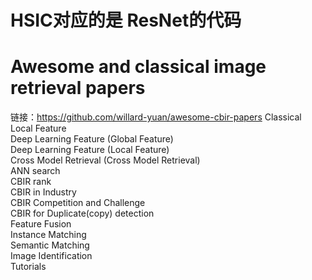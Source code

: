 # HSIC对应的是 ResNet的代码

# Awesome and classical image retrieval papers  
链接：https://github.com/willard-yuan/awesome-cbir-papers
Classical Local Feature  
Deep Learning Feature (Global Feature)  
Deep Learning Feature (Local Feature)  
Cross Model Retrieval (Cross Model Retrieval)  
ANN search  
CBIR rank  
CBIR in Industry  
CBIR Competition and Challenge  
CBIR for Duplicate(copy) detection  
Feature Fusion  
Instance Matching  
Semantic Matching  
Image Identification  
Tutorials  
